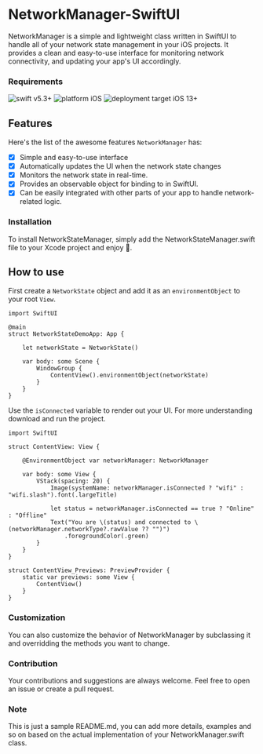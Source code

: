 #  NetworkManager-SwiftUI
NetworkManager is a simple and lightweight class written in SwiftUI to handle all of your network state management in your iOS projects. It provides a clean and easy-to-use interface for monitoring network connectivity, and updating your app's UI accordingly.

### Requirements

![swift v5.3+](https://img.shields.io/badge/swift-v5.3-orange.svg)
![platform iOS](https://img.shields.io/badge/platform-iOS-blue.svg)
![deployment target iOS 13+](https://img.shields.io/badge/deployment%20target-iOS%2013-blueviolet)

## Features

Here's the list of the awesome features `NetworkManager` has:
- [X] Simple and easy-to-use interface
- [X] Automatically updates the UI when the network state changes
- [X] Monitors the network state in real-time.
- [X] Provides an observable object for binding to in SwiftUI.
- [X] Can be easily integrated with other parts of your app to handle network-related logic.

### Installation
To install NetworkStateManager, simply add the NetworkStateManager.swift file to your Xcode project and enjoy 🙂.

## How to use

First create a `NetworkState` object and add it as an `environmentObject` to your root `View`.

```
import SwiftUI

@main
struct NetworkStateDemoApp: App {
    
    let networkState = NetworkState()
    
    var body: some Scene {
        WindowGroup {
            ContentView().environmentObject(networkState)
        }
    }
}
```
Use the `isConnected` variable to render out your UI. For more understanding download and run the project. 

```
import SwiftUI

struct ContentView: View {
    
    @EnvironmentObject var networkManager: NetworkManager
    
    var body: some View {
        VStack(spacing: 20) {
            Image(systemName: networkManager.isConnected ? "wifi" : "wifi.slash").font(.largeTitle)
            
            let status = networkManager.isConnected == true ? "Online" : "Offline"
            Text("You are \(status) and connected to \(networkManager.networkType?.rawValue ?? "")")
                .foregroundColor(.green)
        }
    }
}

struct ContentView_Previews: PreviewProvider {
    static var previews: some View {
        ContentView()
    }
}
```
### Customization
You can also customize the behavior of NetworkManager by subclassing it and overridding the methods you want to change.

### Contribution
Your contributions and suggestions are always welcome. Feel free to open an issue or create a pull request.


### Note
This is just a sample README.md, you can add more details, examples and so on based on the actual implementation of your NetworkManager.swift class.
